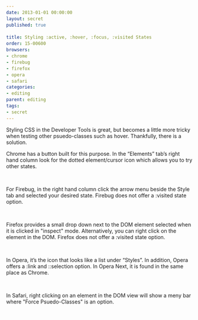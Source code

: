 ```yaml
---
date: 2013-01-01 00:00:00
layout: secret
published: true

title: Styling :active, :hover, :focus, :visited States
order: 15-00600
browsers:
- chrome
- firebug
- firefox
- opera
- safari
categories:
- editing
parent: editing
tags:
- secret
---
```


<p>Styling CSS in the Developer Tools is great, but becomes a little more tricky when testing other psuedo-classes such as hover. Thankfully, there is a solution.</p>

<p class="chrome">Chrome has a button built for this purpose. In the “Elements” tab’s right hand column look for the dotted element/cursor icon which allows you to try other states.</p>

<div class="image"><img src="/assets/img/placeholder.gif" data-src="/assets/img/secrets/chrome-active-hover-focus-visited.png" /></div>

<p class="firebug">For Firebug, in the right hand column click the arrow menu beside the Style tab and selected your desired state. Firebug does not offer a :visited state option.</p>

<div class="image"><img src="/assets/img/placeholder.gif" data-src="/assets/img/secrets/firebug-active-hover-focus-visited.png" /></div>

<p class="firefox">Firefox provides a small drop down next to the DOM element selected when it is clicked in "inspect" mode. Alternatively, you can right click on the element in the DOM. Firefox does not offer a :visited state option.</p>

<div class="image"><img src="/assets/img/placeholder.gif" data-src="/assets/img/secrets/firefox-active-hover-focus-visited.png" /></div>

<p class="opera">In Opera, it’s the icon that looks like a list under “Styles”. In addition, Opera offers a :link and ::selection option. In Opera Next, it is found in the same place as Chrome.</p>

<div class="image"><img src="/assets/img/placeholder.gif" data-src="/assets/img/secrets/opera-active-hover-focus-visited.png" /></div>

<p class="safari">In Safari, right clicking on an element in the DOM view will show a meny bar where "Force Psuedo-Classes" is an option.</p>

<div class="image"><img src="/assets/img/placeholder.gif" data-src="/assets/img/secrets/safari-active-hover-focus-visited.png" /></div>
